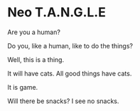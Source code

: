 # Neo T.A.N.G.L.E

Are you a human?

Do you, like a human, like to do the things?

Well, this is a thing.

It will have cats. All good things have cats.

It is game.

Will there be snacks? I see no snacks. 
